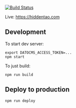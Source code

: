 [![Build Status](https://circleci.com/gh/hiddentao/hiddentao.com/tree/master.svg?style=svg)](https://circleci.com/gh/hiddentao/hiddentao.com/tree/master)

Live: https://hiddentao.com

## Development

To start dev server:

```shell
export DATOCMS_ACCESS_TOKEN=...
npm start
```

To just build:

```shell
npm run build
```

## Deploy to production

```shell
npm run deploy
```
